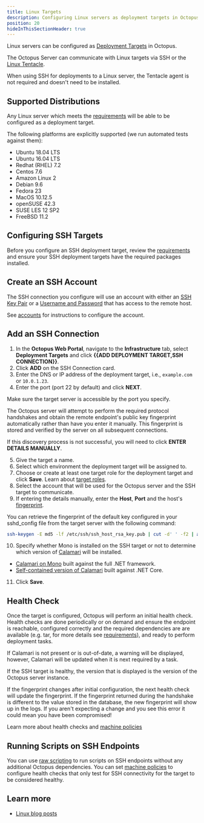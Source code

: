 ```yaml
---
title: Linux Targets
description: Configuring Linux servers as deployment targets in Octopus.
position: 20
hideInThisSectionHeader: true
---
```


Linux servers can be configured as [Deployment Targets](/docs/infrastructure/deployment-targets/index.md) in Octopus.   

The Octopus Server can communicate with Linux targets via SSH or the [Linux Tentacle](https://octopus.com/docs/infrastructure/deployment-targets/linux/tentacle).  

When using SSH for deployments to a Linux server, the Tentacle agent is not required and doesn't need to be installed.

## Supported Distributions

Any Linux server which meets the [requirements](/docs/infrastructure/deployment-targets/linux/requirements.md) will be able to be configured as a deployment target.

The following platforms are explicitly supported (we run automated tests against them):

- Ubuntu 18.04 LTS
- Ubuntu 16.04 LTS
- Redhat (RHEL) 7.2
- Centos 7.6
- Amazon Linux 2
- Debian 9.6
- Fedora 23
- MacOS 10.12.5
- openSUSE 42.3
- SUSE LES 12 SP2
- FreeBSD 11.2

## Configuring SSH Targets

Before you configure an SSH deployment target, review the [requirements](/docs/infrastructure/deployment-targets/linux/requirements.md) and ensure your SSH deployment targets have the required packages installed.

## Create an SSH Account

The SSH connection you configure will use an account with either an [SSH Key Pair](/docs/infrastructure/deployment-targets/linux/ssh-key-pair.md) or a [Username and Password](/docs/infrastructure/deployment-targets/username-and-password.md) that has access to the remote host.

See [accounts](/docs/infrastructure/deployment-targets/linux/ssh-key-pair.md) for instructions to configure the account.

## Add an SSH Connection

1. In the **Octopus Web Portal**, navigate to the **Infrastructure** tab, select **Deployment Targets** and click **{{ADD DEPLOYMENT TARGET,SSH CONNECTION}}**.
2. Click **ADD** on the SSH Connection card.
3. Enter the DNS or IP address of the deployment target, i.e., `example.com` or `10.0.1.23`.
4. Enter the port (port 22 by default) and click **NEXT**.

Make sure the target server is accessible by the port you specify.

The Octopus server will attempt to perform the required protocol handshakes and obtain the remote endpoint's public key fingerprint automatically rather than have you enter it manually. This fingerprint is stored and verified by the server on all subsequent connections.

If this discovery process is not successful, you will need to click **ENTER DETAILS MANUALLY**.

5. Give the target a name.
6. Select which environment the deployment target will be assigned to.
7. Choose or create at least one target role for the deployment target and click **Save**. Learn about [target roles](/docs/infrastructure/deployment-targets/index.md#target-roles).
8. Select the account that will be used for the Octopus server and the SSH target to communicate.
9. If entering the details manually, enter the **Host**, **Port** and the host's [fingerprint](#fingerprint).

You can retrieve the fingerprint of the default key configured in your sshd\_config file from the target server with the following command:

```bash
ssh-keygen -E md5 -lf /etc/ssh/ssh_host_rsa_key.pub | cut -d' ' -f2 | awk '{ print $1}' | cut -d':' -f2-
```

10. Specify whether Mono is installed on the SSH target or not to determine which version of [Calamari](/docs/octopus-rest-api/calamari.md) will be installed.

  - [Calamari on Mono](#mono-calamari) built against the full .NET framework.
  - [Self-contained version of Calamari](#self-contained-calamari) built against .NET Core.

11. Click **Save**.

## Health Check

Once the target is configured, Octopus will perform an initial health check. Health checks are done periodically or on demand and ensure the endpoint is reachable, configured correctly and the required dependencies are are available (e.g. tar, for more details see [requirements](/docs/infrastructure/deployment-targets/linux/requirements.md)), and ready to perform deployment tasks.

If Calamari is not present or is out-of-date, a warning will be displayed, however, Calamari will be updated when it is next required by a task.

If the SSH target is healthy, the version that is displayed is the version of the Octopus server instance.

If the fingerprint changes after initial configuration, the next health check will update the fingerprint. If the fingerprint returned during the handshake is different to the value stored in the database, the new fingerprint will show up in the logs. If you aren't expecting a change and you see this error it could mean you have been compromised!

Learn more about health checks and [machine policies](/docs/infrastructure/deployment-targets/machine-policies.md)

## Running Scripts on SSH Endpoints

You can use [raw scripting](/docs/deployment-examples/custom-scripts/raw-scripting.md) to run scripts on SSH endpoints without any additional Octopus dependencies. You can set [machine policies](/docs/infrastructure/deployment-targets/machine-policies.md) to configure health checks that only test for SSH connectivity for the target to be considered healthy.

## Learn more

- [Linux blog posts](https://www.octopus.com/blog/tag/linux)